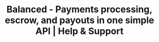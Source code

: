 ---
# this is the template control for the help page
# it is more complex as it pulls docs from the balanced-docs/faq for this page
title: Balanced - Payments processing, escrow, and payouts in one simple API | Help & Support
template: mid_help.raw_js
body_class: community

heading: How can we help?
ask: ask us
chat_link: http://webchat.freenode.net?channels=balanced&uio=MTE9OTIaf
email: support@balancedpayments.com
search: search help

# white list of topics to show
topics:
  - name: chargebacks
  - name: data
  - name: end_user
    show: End User are cool
  - name: fees
  - name: fraud
  - name: legal
  - name: marketing
  - name: payouts
  - name: processing
  - name: security
  - name: signup



---